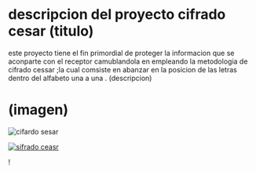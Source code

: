 # descripcion del proyecto cifrado cesar (titulo)
este proyecto tiene el fin primordial de proteger la informacion que se aconparte con el receptor camublandola 
en empleando la metodologia de cifrado cessar ;la cual comsiste en abanzar en la posicion de las letras dentro 
del alfabeto una a una . (descripcion)

# (imagen)
![cifardo sesar](https://informaticaseguraupc.files.wordpress.com/2014/09/cifrado-cesar.png)

[![sifrado ceasr](https://www.youtube.com/watch?v=9oGHiEvrTxQ)](https://youtu.be/9oGHiEvrTxQ)





!
